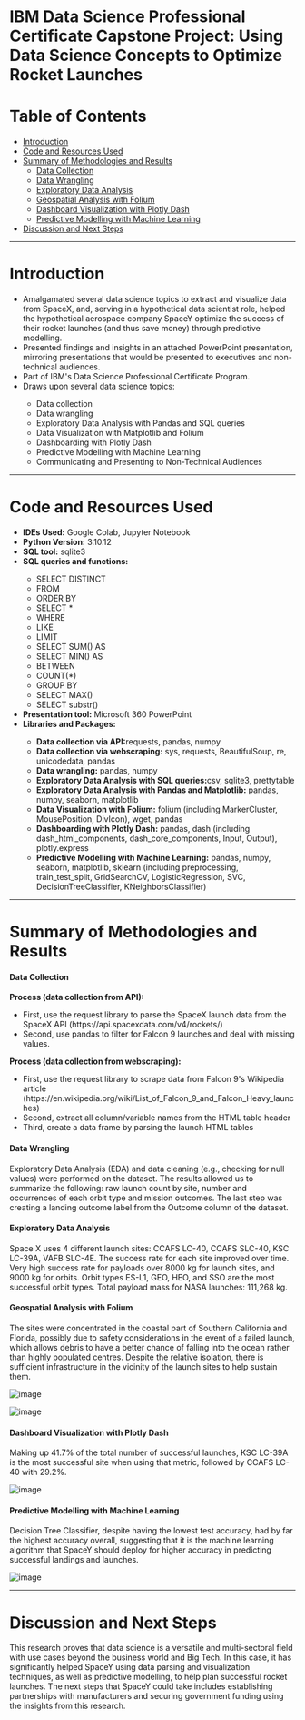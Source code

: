 # IBM Data Science Professional Certificate Capstone Project: Using Data Science Concepts to Optimize Rocket Launches

# Table of Contents
* [Introduction](#introduction)
* [Code and Resources Used](#code-and-resources-used)
* [Summary of Methodologies and Results](#summary-of-methodologies-and-results)
    * [Data Collection](#data-collection)
    * [Data Wrangling](#data-wrangling)
    * [Exploratory Data Analysis](#exploratory-data-analysis)
    * [Geospatial Analysis with Folium](#geospatial-analysis-with-folium)
    * [Dashboard Visualization with Plotly Dash](#dashboard-visualization-with-plotly-dash)
    * [Predictive Modelling with Machine Learning](#predictive-modelling-with-machine-learning)
* [Discussion and Next Steps](#discussion-and-next-steps)

---

# Introduction

<ul>
    <li>Amalgamated several data science topics to extract and visualize data from SpaceX, and, serving in a hypothetical data scientist role, helped the hypothetical aerospace company SpaceY optimize the success of their rocket launches (and thus save money) through predictive modelling. </li>
    <li>Presented findings and insights in an attached PowerPoint presentation, mirroring presentations that would be presented to executives and non-technical audiences. </li>
    <li>Part of IBM's Data Science Professional Certificate Program.</li>
    <li>Draws upon several data science topics:</li>
  <ul>
    <li>Data collection</li>
    <li>Data wrangling</li>
    <li>Exploratory Data Analysis with Pandas and SQL queries</li>
    <li>Data Visualization with Matplotlib and Folium</li>
    <li>Dashboarding with Plotly Dash</li>
    <li>Predictive Modelling with Machine Learning</li>
    <li>Communicating and Presenting to Non-Technical Audiences</li>
  </ul>
</ul>

---
# Code and Resources Used
  <ul>
    <li><b>IDEs Used:</b> Google Colab, Jupyter Notebook</li>
    <li><b>Python Version:</b> 3.10.12</li>
    <li><b>SQL tool:</b> sqlite3 </li>
    <li><b>SQL queries and functions:</b></li>
         <ul>
    <li>SELECT DISTINCT</li>
    <li>FROM</li>
    <li>ORDER BY</li>   
    <li>SELECT *</li>
    <li>WHERE</li>
    <li>LIKE</li>
    <li>LIMIT</li>
    <li>SELECT SUM() AS</li>
    <li>SELECT MIN() AS</li>
    <li>BETWEEN</li>
    <li>COUNT(*)</li>
    <li>GROUP BY</li>
    <li>SELECT MAX()</li>
    <li>SELECT substr()</li>
         </ul>
    <li><b>Presentation tool:</b> Microsoft 360 PowerPoint</li>
    <li><b>Libraries and Packages:</b></li>
      <ul>
    <li><b>Data collection via API:</b>requests, pandas, numpy</li>
    <li><b>Data collection via webscraping:</b> sys, requests, BeautifulSoup, re, unicodedata, pandas</li>
    <li><b>Data wrangling:</b> pandas, numpy</li>
    <li><b>Exploratory Data Analysis with SQL queries:</b>csv, sqlite3, prettytable</li>
    <li><b>Exploratory Data Analysis with Pandas and Matplotlib:</b> pandas, numpy, seaborn, matplotlib</li>
    <li><b>Data Visualization with Folium:</b> folium (including MarkerCluster, MousePosition, DivIcon), wget, pandas </li>
    <li><b>Dashboarding with Plotly Dash:</b> pandas, dash (including dash_html_components, dash_core_components, Input, Output), plotly.express</li>
    <li><b>Predictive Modelling with Machine Learning:</b> pandas, numpy, seaborn, matplotlib, sklearn (including preprocessing, train_test_split, GridSearchCV, LogisticRegression, SVC, DecisionTreeClassifier, KNeighborsClassifier)</li>
      </ul>
  </ul>

---
# Summary of Methodologies and Results

#### Data Collection
<p><b>Process (data collection from API):</b> </p>
<ul>
   <li>First, use the request library to parse the SpaceX launch data from the SpaceX API (https://api.spacexdata.com/v4/rockets/)</li>
   <li>Second, use pandas to filter for Falcon 9 launches and deal with missing values.</li>
</ul>
<p><b>Process (data collection from webscraping):</b> </p>
<ul>
   <li>First, use the request library to scrape data from Falcon 9's Wikipedia article  (https://en.wikipedia.org/wiki/List_of_Falcon_9_and_Falcon_Heavy_launches)</li>
   <li>Second, extract all column/variable names from the HTML table header</li>
   <li>Third, create a data frame by parsing the launch HTML tables</li>
</ul>

#### Data Wrangling
<p>Exploratory Data Analysis (EDA) and data cleaning (e.g., checking for null values) were performed on the dataset. The results allowed us to summarize the following: raw launch count by site, number and occurrences of each orbit type and mission outcomes.​ The last step was creating a landing outcome label from the Outcome column of the dataset.​</p>

#### Exploratory Data Analysis

<p>Space X uses 4 different launch sites: CCAFS LC-40, CCAFS SLC-40, KSC LC-39A, VAFB SLC-4E​. The success rate for each site improved over time. ​Very high success rate for payloads over 8000 kg for launch sites, and 9000 kg for orbits.​ Orbit types ES-L1, GEO, HEO, and SSO are the most successful orbit types.​ Total payload mass for NASA launches: 111,268 kg.</p>

#### Geospatial Analysis with Folium

<p>The sites were concentrated in the coastal part of Southern California and Florida, possibly due to safety considerations in the event of a failed launch, which allows debris to have a better chance of falling into the ocean rather than highly populated centres.​ Despite the relative isolation, there is sufficient infrastructure in the vicinity of the launch sites to help sustain them.</p>

![image](https://github.com/user-attachments/assets/1bc051b7-b6de-400d-9898-1bc4f6d74933)

![image](https://github.com/user-attachments/assets/9259c91b-430f-4b94-b94c-8eb39b326149)

#### Dashboard Visualization with Plotly Dash
<p>Making up 41.7% of the total number of successful launches, KSC LC-39A is the most successful site when using that metric, followed by CCAFS LC-40 with 29.2%.</p>

![image](https://github.com/user-attachments/assets/40185f60-93b2-4261-ae1d-e5dd428d1f1c)

#### Predictive Modelling with Machine Learning

<p>Decision Tree Classifier, despite having the lowest test accuracy, had by far the highest accuracy overall, suggesting that it is the machine learning algorithm that SpaceY should deploy for higher accuracy in predicting successful landings and launches.</p>

![image](https://github.com/user-attachments/assets/df1c92a6-6770-4093-8cc2-83fecbec77f1)

---

# Discussion and Next Steps
This research proves that data science is a versatile and multi-sectoral field with use cases beyond the business world and Big Tech. In this case, it has significantly helped SpaceY using data parsing and visualization techniques, as well as predictive modelling, to help plan successful rocket launches. The next steps that SpaceY could take includes establishing partnerships with manufacturers and securing government funding using the insights from this research.

